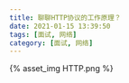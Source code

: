```yaml
---
title: 聊聊HTTP协议的工作原理？
date: 2021-01-15 13:39:50
tags: [面试, 网络]
category: [面试, 网络]
---
```


{% asset_img HTTP.png %}
